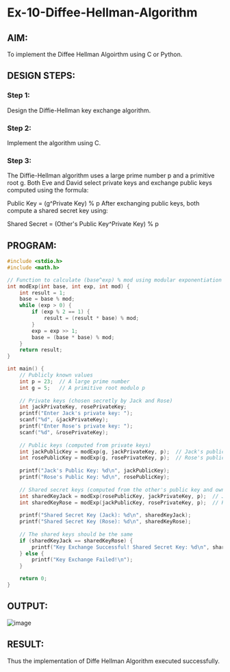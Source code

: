 # Ex-10-Diffee-Hellman-Algorithm
## AIM:
To implement the Diffee Hellman Algoirthm using C or Python.

## DESIGN STEPS:
### Step 1:
Design the Diffie-Hellman key exchange algorithm.

### Step 2:
Implement the algorithm using C.

### Step 3:
The Diffie-Hellman algorithm uses a large prime number p and a primitive root g. Both Eve and David select private keys and exchange public keys computed using the formula:

Public Key = (g^Private Key) % p After exchanging public keys, both compute a shared secret key using:

Shared Secret = (Other's Public Key^Private Key) % p

## PROGRAM:
```c
#include <stdio.h>
#include <math.h>

// Function to calculate (base^exp) % mod using modular exponentiation
int modExp(int base, int exp, int mod) {
    int result = 1;
    base = base % mod;
    while (exp > 0) {
        if (exp % 2 == 1) {
            result = (result * base) % mod;
        }
        exp = exp >> 1;
        base = (base * base) % mod;
    }
    return result;
}

int main() {
    // Publicly known values
    int p = 23;  // A large prime number
    int g = 5;   // A primitive root modulo p
    
    // Private keys (chosen secretly by Jack and Rose)
    int jackPrivateKey, rosePrivateKey;
    printf("Enter Jack's private key: ");
    scanf("%d", &jackPrivateKey);
    printf("Enter Rose's private key: ");
    scanf("%d", &rosePrivateKey);
    
    // Public keys (computed from private keys)
    int jackPublicKey = modExp(g, jackPrivateKey, p);  // Jack's public key
    int rosePublicKey = modExp(g, rosePrivateKey, p);  // Rose's public key
    
    printf("Jack's Public Key: %d\n", jackPublicKey);
    printf("Rose's Public Key: %d\n", rosePublicKey);
    
    // Shared secret keys (computed from the other's public key and own private key)
    int sharedKeyJack = modExp(rosePublicKey, jackPrivateKey, p);  // Jack computes the shared secret key
    int sharedKeyRose = modExp(jackPublicKey, rosePrivateKey, p);  // Rose computes the shared secret key
    
    printf("Shared Secret Key (Jack): %d\n", sharedKeyJack);
    printf("Shared Secret Key (Rose): %d\n", sharedKeyRose);
    
    // The shared keys should be the same
    if (sharedKeyJack == sharedKeyRose) {
        printf("Key Exchange Successful! Shared Secret Key: %d\n", sharedKeyJack);
    } else {
        printf("Key Exchange Failed!\n");
    }

    return 0;
}
```
## OUTPUT:
![image](https://github.com/user-attachments/assets/b8aeade1-5886-401a-9d9b-2a007b46ae69)



## RESULT:
Thus the implementation of Diffe Hellman Algorithm executed successfully.
